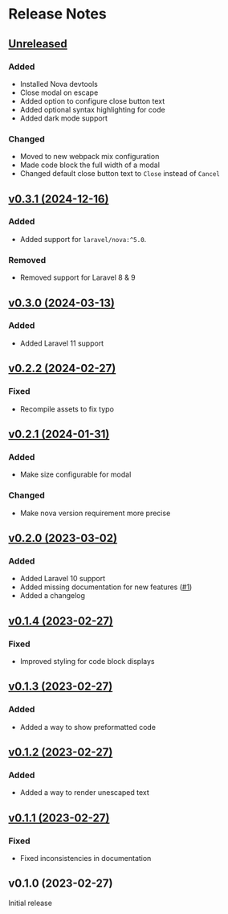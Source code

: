# Release Notes

## [Unreleased](https://github.com/markwalet/nova-modal-response/compare/v0.3.0...master)

### Added
- Installed Nova devtools
- Close modal on escape
- Added option to configure close button text
- Added optional syntax highlighting for code
- Added dark mode support

### Changed
- Moved to new webpack mix configuration
- Made code block the full width of a modal
- Changed default close button text to `Close` instead of `Cancel`

## [v0.3.1 (2024-12-16)](https://github.com/markwalet/nova-modal-response/compare/v0.3.0...v0.3.1)

### Added
- Added support for `laravel/nova:^5.0`.

### Removed
- Removed support for Laravel 8 & 9

## [v0.3.0 (2024-03-13)](https://github.com/markwalet/nova-modal-response/compare/v0.2.2...v0.3.0)

### Added
- Added Laravel 11 support

## [v0.2.2 (2024-02-27)](https://github.com/markwalet/nova-modal-response/compare/v0.2.1...v0.2.2)

### Fixed
- Recompile assets to fix typo

## [v0.2.1 (2024-01-31)](https://github.com/markwalet/nova-modal-response/compare/v0.2.0...v0.2.1)

### Added
- Make size configurable for modal

### Changed
- Make nova version requirement more precise

## [v0.2.0 (2023-03-02)](https://github.com/markwalet/nova-modal-response/compare/v0.1.4...v0.2.0)

### Added
- Added Laravel 10 support
- Added missing documentation for new features ([#1](https://github.com/markwalet/nova-modal-response/issues/1))
- Added a changelog

## [v0.1.4 (2023-02-27)](https://github.com/markwalet/nova-modal-response/compare/v0.1.3...v0.1.4)

### Fixed
- Improved styling for code block displays

## [v0.1.3 (2023-02-27)](https://github.com/markwalet/nova-modal-response/compare/v0.1.2...v0.1.3)

### Added
- Added a way to show preformatted code

## [v0.1.2 (2023-02-27)](https://github.com/markwalet/nova-modal-response/compare/v0.1.1...v0.1.2)

### Added
- Added a way to render unescaped text

## [v0.1.1 (2023-02-27)](https://github.com/markwalet/nova-modal-response/compare/v0.1.0...v0.1.1)

### Fixed
- Fixed inconsistencies in documentation

## v0.1.0 (2023-02-27)

Initial release
